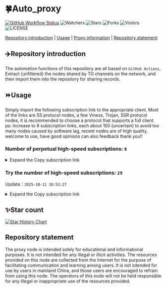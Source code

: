 # 🍀Auto_proxy
[![GitHub Workflow Status](https://img.shields.io/github/actions/workflow/status/PangTouY00/Auto_proxy/main.yml?branch=main)](https://github.com/PangTouY00/Auto_proxy/actions/workflows/main.yml?branch=main) 
![Watchers](https://img.shields.io/github/watchers/w1770946466/Auto_proxy) ![Stars](https://img.shields.io/github/stars/PangTouY00/Auto_proxy) ![Forks](https://img.shields.io/github/forks/w1770946466/Auto_proxy) ![Vistors](https://visitor-badge.laobi.icu/badge?page_id=PangTouY00.Auto_proxy) ![LICENSE](https://img.shields.io/badge/license-CC%20BY--SA%204.0-green.svg)

[Repository introduction](https://github.com/PangTouY00/Auto_proxy#Repositoryintroduction) | [Usage](https://github.com/PangTouY00/Auto_proxy#Usage) | [Proxy information](https://github.com/PangTouY00/Auto_proxy#Proxyinformation) | [Repository statement](https://github.com/PangTouY00/Auto_proxy#Repositorystatement)

## ✈️Repository introduction
The automation functions of this repository are all based on `GitHub Actions`,
Extract (unfiltered) the nodes shared by TG channels on the network, and then import them into the repository for sharing records.

## ⏩Usage
Simply import the following subscription link to the appropriate client. Most of the links are SS protocol nodes, a few Vmess, Trojan, SSR protocol nodes, it is recommended to choose a protocol that supports a full client.
ps: Increase to 8 subscription links, each about 150 (uncertain) to avoid too many nodes caused by software lag, recent nodes are of high quality, welcome to use, have good opinions can also feedback thank you!!

### Number of perpetual high-speed subscriptions: `8`

<details>
  <summary>Expand the Copy subscription link</summary>

  
- [Multiprotocol Base64 encoding](https://raw.githubusercontent.com/PangTouY00/Auto_proxy/main/Long_term_subscription1)
`https://raw.githubusercontent.com/PangTouY00/Auto_proxy/main/Long_term_subscription_num`
`Total number of merge nodes: 357`

- [Multiprotocol Base64 encoding](https://raw.githubusercontent.com/PangTouY00/Auto_proxy/main/Long_term_subscription1)
`https://raw.githubusercontent.com/PangTouY00/Auto_proxy/main/Long_term_subscription1`
`Total number of merge nodes: 45`

- [Multiprotocol Base64 encoding](https://raw.githubusercontent.com/PangTouY00/Auto_proxy/main/Long_term_subscription2)
`https://raw.githubusercontent.com/PangTouY00/Auto_proxy/main/Long_term_subscription2`
`Total number of merge nodes: 45`

- [Multiprotocol Base64 encoding](https://raw.githubusercontent.com/PangTouY00/Auto_proxy/main/Long_term_subscription3)
`https://raw.githubusercontent.com/PangTouY00/Auto_proxy/main/Long_term_subscription3`
`Total number of merge nodes: 45`

- [Multiprotocol Base64 encoding](https://raw.githubusercontent.com/PangTouY00/Auto_proxy/main/Long_term_subscription4)
`https://raw.githubusercontent.com/PangTouY00/Auto_proxy/main/Long_term_subscription4`
`Total number of merge nodes: 45`

- [Multiprotocol Base64 encoding](https://raw.githubusercontent.comPangTouY00/Auto_proxy/main/Long_term_subscription5)
`https://raw.githubusercontent.com/PangTouY00/Auto_proxy/main/Long_term_subscription5`
`Total number of merge nodes: 45`

- [Multiprotocol Base64 encoding](https://raw.githubusercontent.com/PangTouY00/Auto_proxy/main/Long_term_subscription6)
`https://raw.githubusercontent.com/PangTouY00/Auto_proxy/main/Long_term_subscription6`
`Total number of merge nodes: 45`

- [Multiprotocol Base64 encoding](https://raw.githubusercontent.com/PangTouY00/Auto_proxy/main/Long_term_subscription7)
`https://raw.githubusercontent.com/PangTouY00/Auto_proxy/main/Long_term_subscription7`
`Total number of merge nodes: 45`

- [Multiprotocol Base64 encoding](https://raw.githubusercontent.com/PangTouY00/Auto_proxy/main/Long_term_subscription8)
`https://raw.githubusercontent.com/PangTouY00/Auto_proxy/main/Long_term_subscription8`
`Total number of merge nodes: 42`

- [Clash subscription](https://raw.githubusercontent.com/PangTouY00/Auto_proxy/main/Long_term_subscription2.yaml)
`https://raw.githubusercontent.com/PangTouY00/Auto_proxy/main/Long_term_subscription1.yaml`


- [Clash subscription](https://raw.githubusercontent.com/PangTouY00/Auto_proxy/main/Long_term_subscription2.yaml)
`https://raw.githubusercontent.com/PangTouY00/Auto_proxy/main/Long_term_subscription2.yaml`


- [Clash subscription](https://raw.githubusercontent.com/PangTouY00/Auto_proxy/main/Long_term_subscription3.yaml)
`https://raw.githubusercontent.com/PangTouY00/Auto_proxy/main/Long_term_subscription3.yaml`
  
</details>

### Try the number of high-speed subscriptions: `29`
Updata：`2025-10-11 10:53:27`


<details>
  <summary>Expand the Copy subscription link</summary>  




















































































































































































































































































































































































































































































































































































































































































































































































































































































































































































































































































































































































































































































































































































































































































































































































































































































































































































































































































































































































































































































































































































































































































































































































































































































































































































































































































































































































































































































































































































































































































































































































































































































































































































































































































































































































































































































































































































































































































































































































































































































































































































































































































































































































































































































































































































































































































































































































































































































































































































































































































































































































































































































































































































































































































































































































































































































































































































































































































































































































































































































































































































































































































































































































































































































































































































































































































































































































































































































































































































































































































































































































































































































































































































































































































































































































































































































































































































































































































































































































































































































































































































































































































































































































































































































































































































































































































































































































































































































































































































































































































































































































































































































































































































































































































































































































































































































































































































































































































































































































































































































































































































































































































































































































































































































































































































































































































































































































































































































































































































































































































































































































































































































































































































































































































































































































































































































































































































































































































































































































































































































































































































































































































































































































































































































































































































































































































































































































































































































































































































































































































































































































































































































































































































































































































































































































































































































































































































































































































































































































































































































































































































































































































































































































































































































































































































































































































































































































































































































































































































































































































































































































































































































































































































































































































































































































































































































































































































































































































































































































































































































































































































































































































































































































































































































































































































































































































































































































































































































































































































































































































































































































































































































































































































































































































































































































































































































































































































































































































































































































































































































































































































































































































































































































































































































































































































































































































































































































































































































































































































































































































































































































































































































































































































































































































































































































































































































































































































































































































































































































































































































































































































































































































































































































































































































































































































































































































































































































































































































































































































































































































































































































































































































































































































































































































































































































































































































































































































































































































































































































































































































































































































































































































































































































































































































































































































































































































































































































































































































































































































































































































































































































































































































































































































































































































































































































































































































































































































































































































































































































































































































































































































































































































































































































































































































































































































































































































































































































































































































































































































































































































































































































































































































































































































































































































































































































>Trial subscription：
`https://uaplink.com/api/v1/client/subscribe?token=7e1c28e1ce4ad697a5bbef6b9c61aeb6`




>Trial subscription：
`https://asdfg.njdjjxjbcbw.icu/api/v1/client/subscribe?token=33d4b180280bce421412fc2b3ea75566`




>Trial subscription：
`https://kingfisher.top/api/v1/client/subscribe?token=d44ac73bf854a8f1c53b8008b05850c6`




>Trial subscription：
`https://dashuai.us/api/v1/client/subscribe?token=7ac8f8a383cf606a821dce36b7453021`




>Trial subscription：
`https://www.louwangzhiyu.org/api/v1/client/subscribe?token=3bd2c27df3f4ada09a77b9935b89cb44`




>Trial subscription：
`http://107.173.31.17/api/v1/client/subscribe?token=cd1fdc39912716976ffe2d8b1c5ef576`




>Trial subscription：
`https://sufujia.top/api/v1/client/subscribe?token=77f3118cde1272b6e3d022174b0a6c35`




>Trial subscription：
`https://gods3.dashicn.buzz/api/v1/client/subscribe?token=92ba2d06ef8571bbaec83471fa5940c7`




>Trial subscription：
`https://xyjs1.sbs/api/v1/client/subscribe?token=28c6bca84a8d52070d2fdbfce2bfe4ca`




>Trial subscription：
`https://user.ivnz.ir/api/v1/client/subscribe?token=7aab111ad98159a262a84c5922e90f55`




>Trial subscription：
`https://gods2.dashicn.buzz/api/v1/client/subscribe?token=019d026c23c8af80965b7a2f99d40e2e`




>Trial subscription：
`http://tinnyrick8888.com/api/v1/client/subscribe?token=8fbecd1210af9eec749e9433708f25a3`




>Trial subscription：
`https://www.eeevpn.com/api/v1/client/subscribe?token=085c8ed87773f5fbd8147a73c2eebf99`




>Trial subscription：
`https://go.yueyun.de/api/v1/client/subscribe?token=9c1ae30a582e498f78baf8fd4d98dfda`




>Trial subscription：
`https://qingyun.zybs.eu.org/api/v1/client/subscribe?token=9e6750be7bc0ad2be85e6d5709f8cd99`




>Trial subscription：
`https://yywhale.com/api/v1/client/subscribe?token=7d88858d18ff4722389b08d8844ea0fb`




>Trial subscription：
`https://xunyungogogo.xyz/api/v1/client/subscribe?token=af94e109b9305eaee83d7b8970829489`




>Trial subscription：
`https://xyjs1.buzz/api/v1/client/subscribe?token=b7d4149dc35da6d6a922a7eb710e7a26`




>Trial subscription：
`https://multiserver.multiserveradelshoop.com/api/v1/client/subscribe?token=65783d29e712c9f70820340e8b473a20`




>Trial subscription：
`https://gods1.dashicn.buzz/api/v1/client/subscribe?token=5557fd10c8e7cad0474a2ec779d84997`




>Trial subscription：
`http://xxxxyyyy.njdjjxjbcbw.icu/api/v1/client/subscribe?token=9e9aee927ea8f34267542ec0fa6931cc`




>Trial subscription：
`https://fs.v2rayse.com/share/20251011/brtybm6kop.txt`




>Trial subscription：
`https://ylccloud.top/api/v1/client/subscribe?token=571dfba52a433418133869f985d45d6a`




>Trial subscription：
`https://slianvpn.com/api/v1/client/subscribe?token=94ac7f1f5bb10c3e3bf59e000aed0d01`




>Trial subscription：
`https://cfvpn.com/api/v1/client/subscribe?token=a6aa58c19702af51df7ebf4ab685b14d`




>Trial subscription：
`https://slianvpn.top/api/v1/client/subscribe?token=10cbc714dfae6e996b847f38a1827c89`




>Trial subscription：
`https://tizi8.top/api/v1/client/subscribe?token=66ee98d7588f5b54e49cdf2e05a71c97`




>Trial subscription：
`https://xiaoby.com/api/v1/client/subscribe?token=c0a4accc3268ae6389cf1fd52e441e74`




>Trial subscription：
`https://v2s.ip-ddns.com/api/v1/client/subscribe?token=ea83b9535354050ee1569e530290fbc0`



</details>

## ✨Star count
[![Star History Chart](https://api.star-history.com/svg?repos=PangTouY00/Auto_proxy&type=Date)](https://star-history.com/#w1770946466/Auto_proxy&Date)



## Repository statement
The proxy node is intended solely for educational and informational purposes. It is not intended for any illegal or illicit activities. The resources provided on this node are collected from the Internet for the purpose of facilitating communication and learning among users. It is not intended for use by users in mainland China, and those users are encouraged to refrain from using this node. The operators of this node will not be held responsible for any illegal or inappropriate use of the resources provided.

